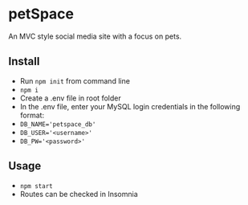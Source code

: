 # petSpace
An MVC style social media site with a focus on pets.

## Install

* Run `npm init` from command line
* `npm i`
* Create a .env file in root folder
* In the .env file, enter your MySQL login credentials in the following format:
* `DB_NAME='petspace_db'`
* `DB_USER='<username>'`
* `DB_PW='<password>'`

## Usage

* `npm start`
* Routes can be checked in Insomnia
